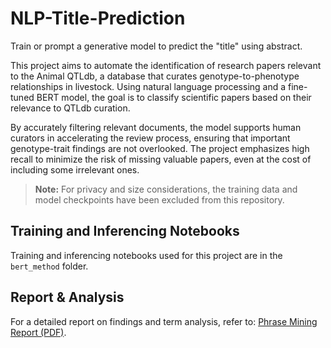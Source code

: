 # NLP-Title-Prediction
Train or prompt a generative model to predict the "title" using abstract.

This project aims to automate the identification of research papers relevant to the Animal QTLdb, a database that curates genotype-to-phenotype relationships in livestock. Using natural language processing and a fine-tuned BERT model, the goal is to classify scientific papers based on their relevance to QTLdb curation.

By accurately filtering relevant documents, the model supports human curators in accelerating the review process, ensuring that important genotype-trait findings are not overlooked. The project emphasizes high recall to minimize the risk of missing valuable papers, even at the cost of including some irrelevant ones.

> **Note:** For privacy and size considerations, the training data and model checkpoints have been excluded from this repository.


## Training and Inferencing Notebooks
Training and inferencing notebooks used for this project are in the `bert_method` folder.

## Report & Analysis
For a detailed report on findings and term analysis, refer to:
[Phrase Mining Report (PDF)](report/NLP_AnimalQTL_Document_Classification.pdf). 